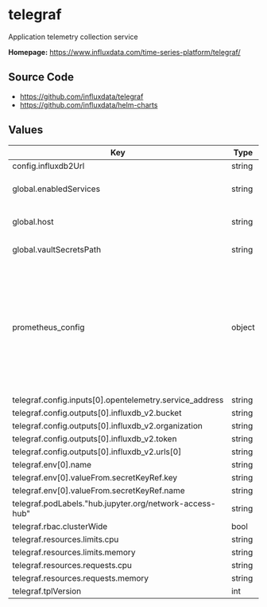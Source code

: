 # telegraf

Application telemetry collection service

**Homepage:** <https://www.influxdata.com/time-series-platform/telegraf/>

## Source Code

* <https://github.com/influxdata/telegraf>
* <https://github.com/influxdata/helm-charts>

## Values

| Key | Type | Default | Description |
|-----|------|---------|-------------|
| config.influxdb2Url | string | `"https://monitoring.lsst.cloud"` |  |
| global.enabledServices | string | Set by Argo CD | services enabled in this RSP instance |
| global.host | string | Set by Argo CD | Host name for instance identification |
| global.vaultSecretsPath | string | Set by Argo CD | Base path for Vault secrets |
| prometheus_config | object | `{"argocd":{"application_controller":"http://argocd-application-controller-metrics.argocd.svc:8082/metrics","notifications_controller":"http://argocd-notifications-controller-metrics.argocd.svc:9001/metrics","repo_server":"http://argocd-repo-server-metrics.argocd.svc:8084/metrics","server":"http://argocd-server-metrics.argocd.svc:8083/metrics"},"ingress-nginx":{"controller":"http://ingress-nginx-controller-metrics.ingress-nginx:10254/metrics"},"nublado":{"hub":"http://hub.nublado:8081/metrics"}}` | Use prometheus_config to specify all the services in the RSP that expose prometheus endpoints.  A better option, eventually, will be to use telegraf-operator and capture these as pod annotations. |
| telegraf.config.inputs[0].opentelemetry.service_address | string | `":4317"` |  |
| telegraf.config.outputs[0].influxdb_v2.bucket | string | `"gafaelfawr"` |  |
| telegraf.config.outputs[0].influxdb_v2.organization | string | `"square"` |  |
| telegraf.config.outputs[0].influxdb_v2.token | string | `"$INFLUX_TOKEN"` |  |
| telegraf.config.outputs[0].influxdb_v2.urls[0] | string | `"https://monitoring.lsst.cloud"` |  |
| telegraf.env[0].name | string | `"INFLUX_TOKEN"` |  |
| telegraf.env[0].valueFrom.secretKeyRef.key | string | `"influx-token"` |  |
| telegraf.env[0].valueFrom.secretKeyRef.name | string | `"telegraf"` |  |
| telegraf.podLabels."hub.jupyter.org/network-access-hub" | string | `"true"` |  |
| telegraf.rbac.clusterWide | bool | `true` |  |
| telegraf.resources.limits.cpu | string | `"1"` |  |
| telegraf.resources.limits.memory | string | `"1Gi"` |  |
| telegraf.resources.requests.cpu | string | `"50m"` |  |
| telegraf.resources.requests.memory | string | `"350Mi"` |  |
| telegraf.tplVersion | int | `2` |  |
